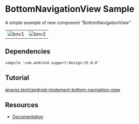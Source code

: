 # BottomNavigationView Sample

A simple example of new component "BottomNavigationView"

<table border="0">
<tr>
<td>
<img alt="bnv1" src="https://user-images.githubusercontent.com/1444991/27511865-24234944-58fd-11e7-89a7-cb5262b4d307.png">
</td>
<td>
<img alt="bnv2" src="https://user-images.githubusercontent.com/1444991/27511866-245b9f2e-58fd-11e7-83af-afe00acdf55c.png">
</td>
</tr>
</table>

## Dependencies

`compile 'com.android.support:design:25.0.0'`

## Tutorial

[alvarez.tech/android-implement-bottom-navigation-view](https://alvarez.tech/android-implement-bottom-navigation-view)

## Resources

* [Documentation](https://developer.android.com/reference/android/support/design/widget/BottomNavigationView.html)
